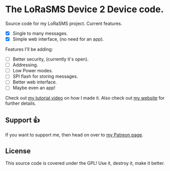 # The LoRaSMS Device 2 Device code.
Source code for my LoRaSMS project. Current features.
- [x] Single to many messages.
- [x] Simple web interface, (no need for an app).

Features I'll be adding:
- [ ] Better security, (currently it's open).
- [ ] Addressing.
- [ ] Low Power modes.
- [ ] SPI flash for storing messages.
- [ ] Better web interface.
- [ ] Maybe even an app!

Check out [my tutorial video](https://www.youtube.com/watch?v=b_RPwtxtNdc) on how I made it.
Also check out [my website](https://www.mickmake.com/archives/4640) for further details. 


## Support :+1:
If you want to support me, then head on over to [my Patreon page](http://patreon.com/MickMake).


## License
This source code is covered under the GPL! Use it, destroy it, make it better.


